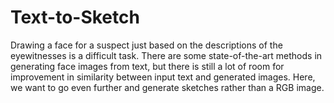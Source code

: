 # Text-to-Sketch

Drawing a face for a suspect just based on the descriptions of the eyewitnesses is a difficult task. There are some state-of-the-art methods in generating face images from text, but there is still a lot of room for improvement in similarity between input text and generated images. Here, we want to go even further and generate sketches rather than a RGB image.